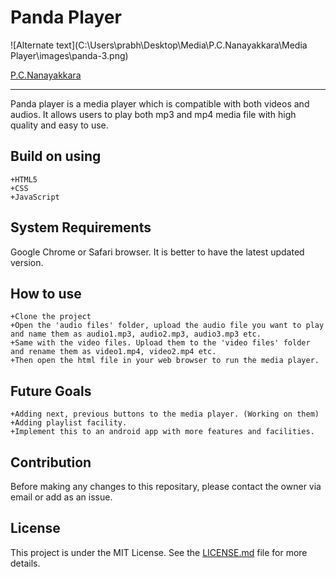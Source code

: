 # Panda Player

![Alternate text](C:\Users\prabh\Desktop\Media\P.C.Nanayakkara\Media Player\images\panda-3.png)

[P.C.Nanayakkara](https://github.com/FOSSCODY-1/P.C.Nanayakkara)

---
Panda player is a media player which is compatible with both videos and audios. It allows users to play both mp3 and mp4 media file with high quality and easy to use.  

## Build on using

    +HTML5  
    +CSS  
    +JavaScript  

## System Requirements

Google Chrome or Safari browser. It is better to have the latest updated version.

## How to use

    +Clone the project  
    +Open the 'audio files' folder, upload the audio file you want to play and name them as audio1.mp3, audio2.mp3, audio3.mp3 etc.
    +Same with the video files. Upload them to the 'video files' folder and rename them as video1.mp4, video2.mp4 etc.
    +Then open the html file in your web browser to run the media player.

## Future Goals

    +Adding next, previous buttons to the media player. (Working on them)
    +Adding playlist facility.  
    +Implement this to an android app with more features and facilities.

## Contribution

Before making any changes to this repositary, please contact the owner via email or add as an issue.

## License

This project is under the MIT License. See the [LICENSE.md](https://github.com/FOSSCODY-1/P.C.Nanayakkara/blob/master/LICENSE) file for more details.